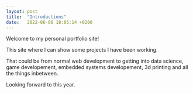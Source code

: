 ```yaml
---
layout: post
title:  "Introductions"
date:   2022-06-06 18:05:14 +0200
---
```


Welcome to my personal portfolio site!

<p>This site where I can show some projects I have been working.</p>

<p>That could be from normal web development to getting into data science, game developement, embedded 
systems developement, 3d printing and all the things inbetween.</p>

<p> Looking forward to this year. </p>
